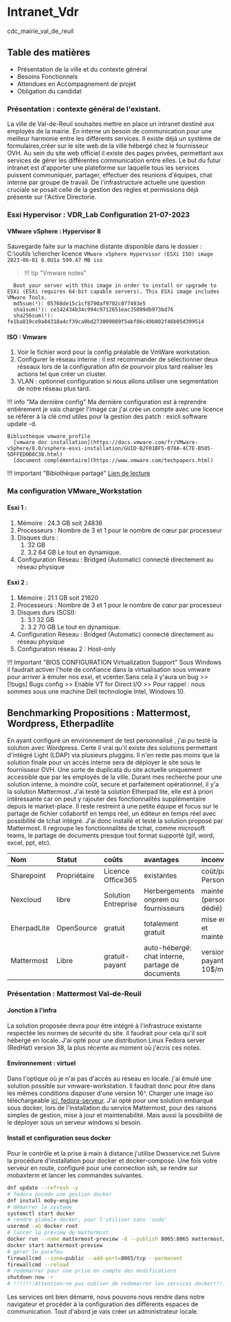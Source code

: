# Intranet_Vdr
cdc_mairie_val_de_reuil

## Table des matières

-  Présentation de la ville et du contexte général
-  Besoins Fonctionnels
-  Attendues en Accompagnement de projet
-  Obligation du candidat


### Présentation : contexte général de l'existant.
La ville de Val-de-Reuil souhaites mettre en place un intranet destiné aux employés de la mairie. En interne un besoin de communication pour une meilleur harmonie entre les différents services. Il existe déjà un système de formulaires,créer sur le site web de la ville hébergé chez le fournisseur OVH. Au sein du site web officiel il existe des pages privées, permettant aux services de gérer les différentes communication entre elles. Le but du futur intranet est d'apporter une plateforme sur laquelle tous les services puissent communiquer, partager, effectuer des reunions d'équipes, chat interne par groupe de travail.
De l'infrastructure actuelle une question cruciale se posait celle de la gestion des règles et permissions déjà présente sur l'Active Directorie. 

### Esxi Hypervisor : VDR_Lab Configuration 21-07-2023

#### VMware vSphere :  Hypervisor 8

Sauvegarde faite sur la machine distante disponible dans le dossier : C:\outils \chercher licence `VMware vSphere Hypervisor (ESXi ISO) image 2023-06-01 8.0U1a 599.47 MB iso`

> !!! tip  "Vmware notes"

      Boot your server with this image in order to install or upgrade to ESXi (ESXi requires 64-bit capable servers). This ESXi image includes VMware Tools.
      md5sum(¹): 05768de15c1cf8790af9702c077493e5
      sha1sum(¹): ce142434b34c994c9712651eac35099db973bd76
      sha256sum(¹): fe1ba819ce9a84318a4cf39ca0bd273009089f5abf86c49b002f46b05d399514

#### ISO : Vmware

1. Voir le fichier word pour la config préalable de VmWare workstation.
2. Configurer le réseau interne : il est recommander de sélectionner deux réseaux lors de la configuration afin de pourvoir plus tard réaliser les actions tel que créer un cluster.
3. VLAN : optionnel configuration si nous allons utiliser une segmentation de notre réseau plus tard.

!!! info "Ma dernière config"
      Ma dernière configuration est à reprendre entièrement
      je vais charger l'image car j'ai crée un compte avec une licence se référer à la clé
      cmd utiles pour la gestion des patch : exicli software update -d.

    Bibliothèque vmware_profile
      [vmware doc installation](https://docs.vmware.com/fr/VMware-vSphere/8.0/vsphere-esxi-installation/GUID-B2F01BF5-078A-4C7E-B505-5DFFED0B8C38.html)
      [document complémentaire](https://www.vmware.com/techpapers.html)

!!! important "Bibiothèque partagé"
     [Lien de lecture](https://docs.vmware.com/share/b0e058e558983c20f66775f67c0f5436)


### Ma configuration VMware_Workstation

#### Esxi 1 :

1. Mémoire : 24.3 GB soit 24836
2. Processeurs : Nombre de 3 et 1 pour le nombre de cœur par processeur
3. Disques durs :
   1. 32 GB
   2. 3.2 64 GB
      Le tout en dynamique.
4. Configuration Réseau : Bridged (Automatic) connecté directement au réseau physique

#### Esxi 2 :

1. Mémoire : 21.1 GB soit 21620
2. Processeurs : Nombre de 3 et 1 pour le nombre de cœur par processeur
3. Disques durs (SCSI):
   1. 3.1 32 GB
   2. 3.2 70 GB
      Le tout en dynamique.
4. Configuration Réseau : Bridged (Automatic) connecté directement au réseau physique
5. Configuration réseau 2 : Host-only

!!! Important "BIOS CONFIGURATION Virtualization Support"
     Sous Windows il faudrait activer l'hote de confiance dans la virtualisation sous vmware pour arriver à émuler nos esxi, et vcenter.Sans cela il y'aura un bug
      >> [!bugs] Bugs config
      >> Enable VT for Direct I/O
      >> Pour rappel : nous sommes sous une machine Dell technologie Intel, Windows 10.


## Benchmarking Propositions : Mattermost, Wordpress, Etherpadlite

En ayant configuré un environnement de test personnalisé , j'ai pu testé la solution avec Wordpress. Certe il vrai qu'il existe des solutions permettant d'intégré Light (LDAP) via plusieurs pluggins. Il n'en reste pas moins que la solution finale pour un accès interne sera de déployer le site sous le fournisseur OVH. Une sorte de duplicata du site actuelle uniquement accessible que par les employés de la ville. Durant mes recherche pour une solution interne, à moindre coût, secure et parfaitement opérationnel, il y'a la solution Mattermost. J'ai testé la solution Etherpad lite, elle est à priori intéressante car on peut y rajouter des fonctionnalités supplémentaire depuis le market-place. Il reste restreint à une petite équipe et focus sur le partage de fichier collabortif en temps réel, un éditeur en temps réel avec possibilité de tchat intégré.
J'ai donc installé et testé la solution proposé par Mattermost. Il regroupe les fonctionnalités de tchat, comme microsoft teams, le partage de documents presque tout format supporté (gif, word, excel, ppt, etc).

|Nom |Statut | coûts | avantages | inconvenients |lien |
|:---|:-------|:-----|:----------|:--------------|:-----|
|Sharepoint| Propriétaire |Licence Office365| existantes| coût/par Personne|[Microsoft sharepoint](https://www.microsoft.com/fr-fr/microsoft-365/sharepoint/collaboration)|
|Nexcloud| libre | Solution Entreprise | Herbergements onprem ou fournisseurs| maintenabilité (personne dédié)|[NextCloud](https://nextcloud.com/fr/install)|
|EherpadLite| OpenSource| gratuit|totalement gratuit| mise en place et maintenance|[etherpadLite](https://github.com/ether/etherpad-lite)|
|Mattermost | Libre| gratuit-payant| auto-hébergé: chat interne, partage de documents|version payante 10$/mois| [mattermost](https://mattermost.com)|




### Présentation : Mattermost Val-de-Reuil

#### Jonction à l'infra
La solution proposée devra pour être intégré à l'infrastruce existante respectée les normes de sécurité du site. Il faudrait pour cela qu'il soit hébergé en locale. J'ai opté pour une distribution Linux Fedora server (RedHat) version 38, la plus récente au moment où j'écris ces notes. 

#### Environnement : virtuel
Dans l'optique où je n'ai pas d'accès au réseau en locale. j'ai émulé une solution possible sur vmware-workstation.
Il faudrait donc pour être dans les mêmes conditions disposer d'une version 16^. Charger une image iso téléchargeable [ici, fedora-serveur](https://fedoraproject.org/server/).
J'ai opté pour une solution embarqué sous docker, lors de  l'installation du service Mattermost, pour des raisons simples de gestion, mise à jour et maintenabilité. Mais aussi la possibilité de le déployer sous un serveur windows si besoin.

#### Install et configuration sous docker
Pour le contrôle et la prise à main à distance j'utilise Dwsservice.net
Suivre la procédure d'installation pour docker et docker-compose.
Une fois votre serveur en route, configuré pour une connection ssh, se rendre sur mobaxterm et lancer les commandes suivantes.
```bash
dnf update --refresh -y 
# fedora pocède une gestion docker
dnf install moby-engine
# démarrer le systeme 
systemctl start docker
# rendre globale docker, pour l'utiliser sans 'sudo'
usermod -aG docker root
# lancer la preview de mattermost
docker run --name mattermost-preview -d --publish 8065:8065 mattermost/mattermost-preview
docker start mattermost-preview
# gérer le parefeu
firewallcmd --zone=public --add-port=8065/tcp --permanent
firewallcmd --reload
# redemarrer pour une prise en compte des modifications 
shutdown now -r
# !!!!!!!Attention:ne pas oublier de redemarrer les services docker!!!!!!!!
```
Les services ont bien démarré, nous pouvons nous rendre dans notre navigateur et procéder à la configuration des différents espaces de communication.
Tout d'abord je vais créer un administrateur locale.